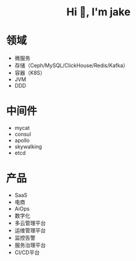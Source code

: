 <h1 align="center">Hi 👋, I'm jake</h1>

# 领域
- 微服务
- 存储（Ceph/MySQL/ClickHouse/Redis/Kafka）
- 容器（K8S）
- JVM
- DDD

# 中间件
- mycat
- consul 
- apollo
- skywalking
- etcd

# 产品
- SaaS
- 电商
- AiOps
- 数字化
- 多云管理平台
- 运维管理平台
- 监控告警
- 服务治理平台
- CI/CD平台
